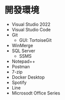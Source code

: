 # 開發環境
- Visual Studio 2022
- Visual Studio Code
- Git
	- GUI: TortoiseGit
- WinMerge
- SQL Server
	- SSMS
- Notepad++
- Postman
- 7-zip
- Docker Desktop
- Spotify
- Line
- Microsodt Office Series
